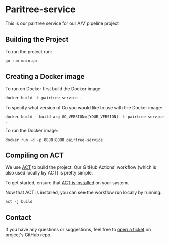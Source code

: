 # Paritree-service

This is our pairtree service for our A/V pipeline project

## Building the Project

To run the project run: 

`go run main.go`

## Creating a Docker image 

To run on Docker first build the Docker image: 

`docker build -t pairtree-service .`

To specify what version of Go you would like to use with the Docker image:

`docker build --build-arg GO_VERSION=[YOUR_VERSION] -t pairtree-service .`

To run the Docker image: 

`docker run -d -p 8888:8888 pairtree-service`

## Compiling on ACT 

We use [ACT](https://github.com/nektos/act) to build the project. Our GitHub Actions' workflow (which is also used locally by ACT) is pretty simple.

To get started, ensure that [ACT is installed](https://nektosact.com/installation/index.html) on your system.

Now that ACT is installed, you can see the workflow run locally by running: 

`act -j build`

## Contact

If you have any questions or suggestions, feel free to [open a ticket](https://github.com/UCLALibrary/service-template/issues) on project's GitHub repo.
